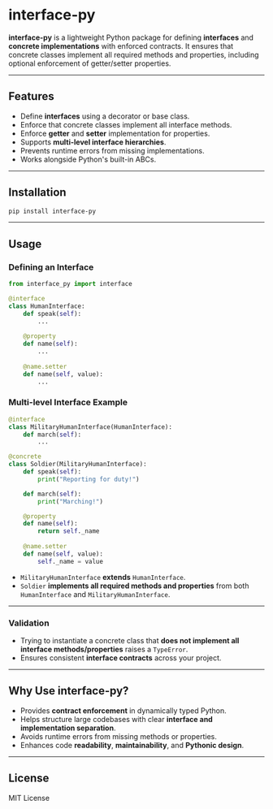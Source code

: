 # interface-py

**interface-py** is a lightweight Python package for defining **interfaces** and **concrete implementations** with enforced contracts. It ensures that concrete classes implement all required methods and properties, including optional enforcement of getter/setter properties.

---

## Features

- Define **interfaces** using a decorator or base class.
- Enforce that concrete classes implement all interface methods.
- Enforce **getter** and **setter** implementation for properties.
- Supports **multi-level interface hierarchies**.
- Prevents runtime errors from missing implementations.
- Works alongside Python's built-in ABCs.

---

## Installation

```bash
pip install interface-py
```

---

## Usage

### Defining an Interface

```python
from interface_py import interface

@interface
class HumanInterface:
    def speak(self):
        ...
    
    @property
    def name(self):
        ...
    
    @name.setter
    def name(self, value):
        ...
```

### Multi-level Interface Example

```python
@interface
class MilitaryHumanInterface(HumanInterface):
    def march(self):
        ...

@concrete
class Soldier(MilitaryHumanInterface):
    def speak(self):
        print("Reporting for duty!")

    def march(self):
        print("Marching!")

    @property
    def name(self):
        return self._name
    
    @name.setter
    def name(self, value):
        self._name = value
```

- `MilitaryHumanInterface` **extends** `HumanInterface`.  
- `Soldier` **implements all required methods and properties** from both `HumanInterface` and `MilitaryHumanInterface`.

---

### Validation

- Trying to instantiate a concrete class that **does not implement all interface methods/properties** raises a `TypeError`.
- Ensures consistent **interface contracts** across your project.

---

## Why Use interface-py?

- Provides **contract enforcement** in dynamically typed Python.
- Helps structure large codebases with clear **interface and implementation separation**.
- Avoids runtime errors from missing methods or properties.
- Enhances code **readability**, **maintainability**, and **Pythonic design**.

---

## License

MIT License
